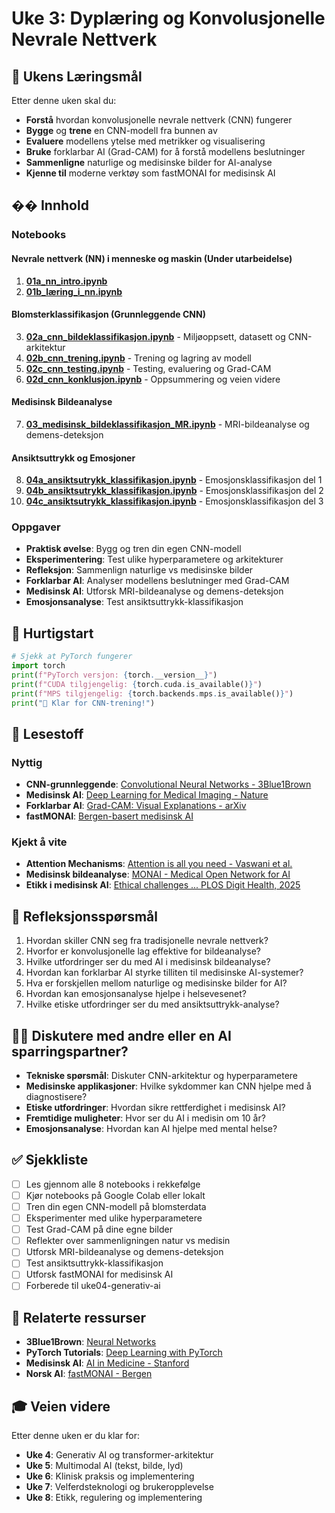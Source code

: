 # Uke 3: Dyplæring og Konvolusjonelle Nevrale Nettverk

## 🎯 Ukens Læringsmål

Etter denne uken skal du:
- **Forstå** hvordan konvolusjonelle nevrale nettverk (CNN) fungerer
- **Bygge** og **trene** en CNN-modell fra bunnen av
- **Evaluere** modellens ytelse med metrikker og visualisering
- **Bruke** forklarbar AI (Grad-CAM) for å forstå modellens beslutninger
- **Sammenligne** naturlige og medisinske bilder for AI-analyse
- **Kjenne til** moderne verktøy som fastMONAI for medisinsk AI

## �� Innhold

### Notebooks

#### Nevrale nettverk (NN) i menneske og maskin (Under utarbeidelse)
1. **[01a_nn_intro.ipynb]()**
2. **[01b_læring_i_nn.ipynb]()**

#### Blomsterklassifikasjon (Grunnleggende CNN)
3. **[02a_cnn_bildeklassifikasjon.ipynb](02a_cnn_bildeklassifikasjon.ipynb)** - Miljøoppsett, datasett og CNN-arkitektur
4. **[02b_cnn_trening.ipynb](02b_cnn_trening.ipynb)** - Trening og lagring av modell
5. **[02c_cnn_testing.ipynb](02c_cnn_testing.ipynb)** - Testing, evaluering og Grad-CAM
6. **[02d_cnn_konklusjon.ipynb](02d_cnn_konklusjon.ipynb)** - Oppsummering og veien videre

#### Medisinsk Bildeanalyse
7. **[03_medisinsk_bildeklassifikasjon_MR.ipynb](03_medisinsk_bildeklassifikasjon_MR.ipynb)** - MRI-bildeanalyse og demens-deteksjon

#### Ansiktsuttrykk og Emosjoner
8. **[04a_ansiktsutrykk_klassifikasjon.ipynb](04a_ansiktsutrykk_klassifikasjon.ipynb)** - Emosjonsklassifikasjon del 1
9. **[04b_ansiktsutrykk_klassifikasjon.ipynb](04b_ansiktsutrykk_klassifikasjon.ipynb)** - Emosjonsklassifikasjon del 2
10. **[04c_ansiktsutrykk_klassifikasjon.ipynb](04c_ansiktsutrykk_klassifikasjon.ipynb)** - Emosjonsklassifikasjon del 3

### Oppgaver
- **Praktisk øvelse**: Bygg og tren din egen CNN-modell
- **Eksperimentering**: Test ulike hyperparametere og arkitekturer
- **Refleksjon**: Sammenlign naturlige vs medisinske bilder
- **Forklarbar AI**: Analyser modellens beslutninger med Grad-CAM
- **Medisinsk AI**: Utforsk MRI-bildeanalyse og demens-deteksjon
- **Emosjonsanalyse**: Test ansiktsuttrykk-klassifikasjon

## 🚀 Hurtigstart

```python
# Sjekk at PyTorch fungerer
import torch
print(f"PyTorch versjon: {torch.__version__}")
print(f"CUDA tilgjengelig: {torch.cuda.is_available()}")
print(f"MPS tilgjengelig: {torch.backends.mps.is_available()}")
print("🎉 Klar for CNN-trening!")
```

## 📖 Lesestoff

### Nyttig
- **CNN-grunnleggende**: [Convolutional Neural Networks - 3Blue1Brown](https://www.youtube.com/watch?v=aircAruvnKk)
- **Medisinsk AI**: [Deep Learning for Medical Imaging - Nature]()
- **Forklarbar AI**: [Grad-CAM: Visual Explanations - arXiv](https://arxiv.org/abs/1610.02391)
- **fastMONAI**: [Bergen-basert medisinsk AI](https://fastmonai.no/)

### Kjekt å vite
- **Attention Mechanisms**: [Attention is all you need - Vaswani et al.](https://arxiv.org/abs/1706.03762)
- **Medisinsk bildeanalyse**: [MONAI - Medical Open Network for AI](https://monai.io/)
- **Etikk i medisinsk AI**: [Ethical challenges ... PLOS Digit Health, 2025](https://pmc.ncbi.nlm.nih.gov/articles/PMC11977975/)

## 💭 Refleksjonsspørsmål

1. Hvordan skiller CNN seg fra tradisjonelle nevrale nettverk?
2. Hvorfor er konvolusjonelle lag effektive for bildeanalyse?
3. Hvilke utfordringer ser du med AI i medisinsk bildeanalyse?
4. Hvordan kan forklarbar AI styrke tilliten til medisinske AI-systemer?
5. Hva er forskjellen mellom naturlige og medisinske bilder for AI?
6. Hvordan kan emosjonsanalyse hjelpe i helsevesenet?
7. Hvilke etiske utfordringer ser du med ansiktsuttrykk-analyse?

## 👩‍🏫 Diskutere med andre eller en AI sparringspartner?

- **Tekniske spørsmål**: Diskuter CNN-arkitektur og hyperparametere
- **Medisinske applikasjoner**: Hvilke sykdommer kan CNN hjelpe med å diagnostisere?
- **Etiske utfordringer**: Hvordan sikre rettferdighet i medisinsk AI?
- **Fremtidige muligheter**: Hvor ser du AI i medisin om 10 år?
- **Emosjonsanalyse**: Hvordan kan AI hjelpe med mental helse?

## ✅ Sjekkliste

- [ ] Les gjennom alle 8 notebooks i rekkefølge
- [ ] Kjør notebooks på Google Colab eller lokalt
- [ ] Tren din egen CNN-modell på blomsterdata
- [ ] Eksperimenter med ulike hyperparametere
- [ ] Test Grad-CAM på dine egne bilder
- [ ] Reflekter over sammenligningen natur vs medisin
- [ ] Utforsk MRI-bildeanalyse og demens-deteksjon
- [ ] Test ansiktsuttrykk-klassifikasjon
- [ ] Utforsk fastMONAI for medisinsk AI
- [ ] Forberede til uke04-generativ-ai

## 🔗 Relaterte ressurser

- **3Blue1Brown**: [Neural Networks](https://www.youtube.com/playlist?list=PLZHQObOWTQDNU6R1_67000Dx_ZCJB-3pi)
- **PyTorch Tutorials**: [Deep Learning with PyTorch](https://pytorch.org/tutorials/)
- **Medisinsk AI**: [AI in Medicine - Stanford](https://aimi.stanford.edu/)
- **Norsk AI**: [fastMONAI - Bergen](https://fastmonai.no/)

## 🎓 Veien videre

Etter denne uken er du klar for:
- **Uke 4**: Generativ AI og transformer-arkitektur
- **Uke 5**: Multimodal AI (tekst, bilde, lyd)
- **Uke 6**: Klinisk praksis og implementering
- **Uke 7**: Velferdsteknologi og brukeropplevelse
- **Uke 8**: Etikk, regulering og implementering